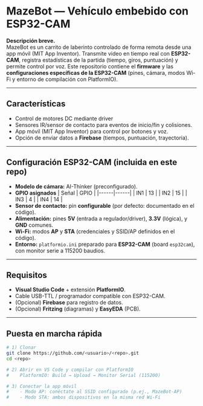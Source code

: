 # MazeBot — Vehículo embebido con ESP32-CAM

**Descripción breve.**  
MazeBot es un carrito de laberinto controlado de forma remota desde una app móvil (MIT App Inventor). Transmite video en tiempo real con **ESP32-CAM**, registra estadísticas de la partida (tiempo, giros, puntuación) y permite control por voz. Este repositorio contiene el **firmware** y las **configuraciones específicas de la ESP32-CAM** (pines, cámara, modos Wi-Fi y entorno de compilación con PlatformIO).

---

## Características
- Control de motores DC mediante driver
- Sensores IR/sensor de contacto para eventos de inicio/fin y colisiones.
- App móvil (MIT App Inventor) para control por botones y voz.
- Opción de enviar datos a **Firebase** (tiempos, puntuación, trayectoria).
---

## Configuración ESP32-CAM (incluida en este repo)
- **Modelo de cámara:** AI-Thinker (preconfigurado).
- **GPIO asignados**
  | Señal | GPIO |
  |------|------|
  | IN1  | 13   |
  | IN2  | 15   |
  | IN3  | 4    |
  | IN4  | 14   |
- **Sensor de contacto:** pin **configurable** (por defecto: documentado en el código).
- **Alimentación:** pines **5V** (entrada a regulador/driver), **3.3V** (lógica), y **GND** comunes.
- **Wi-Fi:** modos **AP** y **STA** (credenciales y SSID/AP definidos en el código).
- **Entorno:** `platformio.ini` preparado para **ESP32-CAM** (board `esp32cam`), con monitor serie a 115200 baudios.

---

## Requisitos
- **Visual Studio Code** + extensión **PlatformIO**.
- Cable USB-TTL / programador compatible con ESP32-CAM.
- (Opcional) **Firebase** para registro de datos.
- (Opcional) **Fritzing** (diagramas) y **EasyEDA** (PCB).

---

## Puesta en marcha rápida
```bash
# 1) Clonar
git clone https://github.com/<usuario>/<repo>.git
cd <repo>

# 2) Abrir en VS Code y compilar con PlatformIO
#    PlatformIO: Build → Upload → Monitor Serial (115200)

# 3) Conectar la app móvil
#    - Modo AP: conéctate al SSID configurado (p.ej., MazeBot-AP)
#    - Modo STA: ambos dispositivos en la misma red Wi-Fi
